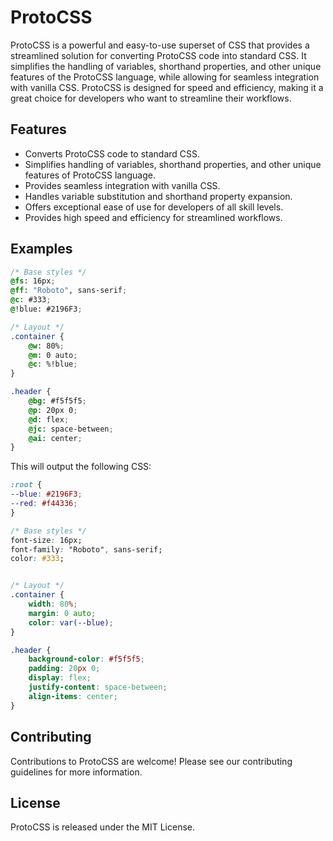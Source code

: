 # ProtoCSS
ProtoCSS is a powerful and easy-to-use superset of CSS that provides a streamlined solution for converting ProtoCSS code into standard CSS. It simplifies the handling of variables, shorthand properties, and other unique features of the ProtoCSS language, while allowing for seamless integration with vanilla CSS. ProtoCSS is designed for speed and efficiency, making it a great choice for developers who want to streamline their workflows.

## Features
* Converts ProtoCSS code to standard CSS.
* Simplifies handling of variables, shorthand properties, and other unique features of ProtoCSS language.
* Provides seamless integration with vanilla CSS.
* Handles variable substitution and shorthand property expansion.
* Offers exceptional ease of use for developers of all skill levels.
* Provides high speed and efficiency for streamlined workflows.

## Examples

``` css
/* Base styles */
@fs: 16px;
@ff: "Roboto", sans-serif;
@c: #333;
@!blue: #2196F3;

/* Layout */
.container {
    @w: 80%;
    @m: 0 auto;
    @c: %!blue;
}

.header {
    @bg: #f5f5f5;
    @p: 20px 0;
    @d: flex;
    @jc: space-between;
    @ai: center;
}
```
This will output the following CSS:

``` css
:root {
--blue: #2196F3;
--red: #f44336;
}

/* Base styles */
font-size: 16px;
font-family: "Roboto", sans-serif;
color: #333;


/* Layout */
.container {
    width: 80%;
    margin: 0 auto;
    color: var(--blue);
}

.header {
    background-color: #f5f5f5;
    padding: 20px 0;
    display: flex;
    justify-content: space-between;
    align-items: center;
}
```
## Contributing
Contributions to ProtoCSS are welcome! Please see our contributing guidelines for more information.

## License
ProtoCSS is released under the MIT License.
